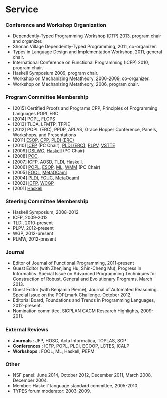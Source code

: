 Service
=======

### Conference and Workshop Organization
- Dependently-Typed Programming Workshop (DTP) 2013, program chair and organizer.
- Shonan Village Dependently-Typed Programming, 2011, co-organizer.
- Types in Language Design and Implementation Workshop, 2011, general chair.
- International Conference on Functional Programming (ICFP) 2010, program chair.
- Haskell Symposium 2009, program chair. 
- Workshop on Mechanizing Metatheory, 2006-2009, co-organizer.
- Workshop on Mechanizing Metatheory, 2006, program chair.

### Program Committee Membership

- [2015] Certified Proofs and Programs CPP, 
   Principles of Programming Languages POPL ERC
- [2014] POPL, FLOPS
- [2013] TLCA, LFMTP, TFPIE
- [2012] POPL (ERC), PPDP, APLAS, 
   Grace Hopper Conference, Panels, Workshops, and Presentations 
- [2011] 
   [ESOP](http://www.etaps.org/), 
   [CPP](http://formes.asia/cpp/),
   [PLDI (ERC)](http://www.acm.org/fcrc/)
- [2010] [ICFP](http://www.icfpconference.org/icfp2010/) (PC Chair),
   [PLDI (ERC)](http://www.cs.stanford.edu/pldi10/),
   [PLPV](http://slang.soe.ucsc.edu/plpv10/),
   [VSTTE](http://www.macs.hw.ac.uk/vstte10/Home.html)
- [2009]
   [DSLWC](http://resource-aware.org/twiki/bin/view/WG211/DSLWC),
   [Haskell](http://haskell.org/haskell-symposium/2009/) (PC Chair) 
- [2008] [PCC](http://workshops.inf.ed.ac.uk/pcc08/),
- [2007]
   [ICFP](http://www.informatik.uni-bonn.de/%7Eralf/icfp07.html),
   [AOSD](http://aosd.net/2007/index.php),
   [TLDI](http://www.cs.berkeley.edu/%7Enecula/tldi07/),
   [Haskell](http://www.cse.unsw.edu.au/%7Ekeller/haskellws/HaskellWorkshop.html),
- [2006] [POPL](http://www.cs.princeton.edu/%7Edpw/popl/06),
   [ESOP](http://www.itu.dk/research/esop06),
   [ML](http://gallium.inria.fr/ml2006/),
   [WMM](http://www.seas.upenn.edu/%7Esweirich/wmm/wmm06.html) (PC
    Chair)
- [2005] [FOOL](http://homepages.inf.ed.ac.uk/wadler/fool/),
   [MetaOCaml](http://www.metaocaml.org/workshop05/)
- [2004] [PLDI](http://www.cs.umd.edu/%7Epugh/pldi04/),
   [FGUC](http://www.cogs.susx.ac.uk/fgc04/),
   [MetaOcaml](http://www.metaocaml.org/workshop04/)
- [2002] [ICFP](http://icfp2002.cs.brown.edu/),
   [WCGP](http://www.cs.uu.nl/%7Ejohanj/wcgp/)
- [2001] [Haskell](http://www.informatik.uni-bonn.de/%7Eralf/hw2001.html)

### Steering Committee Membership

- Haskell Symposium, 2008-2012
- ICFP, 2009-2012
- TLDI, 2010-present
- PLPV, 2012-present
- WGP, 2012-present
- PLMW, 2012-present

### Journal

- Editor of Journal of Functional Programming, 2011-present
- Guest Editor (with Zhenjiang Hu, Shin-Cheng Mu), Progress in
  Informatics. Special Issue on Advanced Programming Techniques for
  Construction of Robust, General and Evolutionary Programs, March 2013.
- Guest Editor (with Benjamin Pierce), 
  Journal of Automated Reasoning. Special Issue on the POPLmark
  Challenge. October 2012.
- Editorial Board,  Foundations and Trends in Programming
  Languages, 2012-present.
- Nomination committee, SIGPLAN CACM Research Highlights, 2009-2011.

### External Reviews 
-   **Journals** : JFP, HOSC, Acta Informatica, TOPLAS, SCP
-   **Conferences** : ICFP, POPL, PLDI, ECOOP, LCTES, ICALP
-   **Workshops** : FOOL, ML, Haskell, PEPM

### Other
- NSF panel: June 2014, October 2012, December 2011, March 2008, December 2004.
- Member: Haskell' language standard committee, 2005-2010.
- TYPES forum moderator: 2003-2009. 
